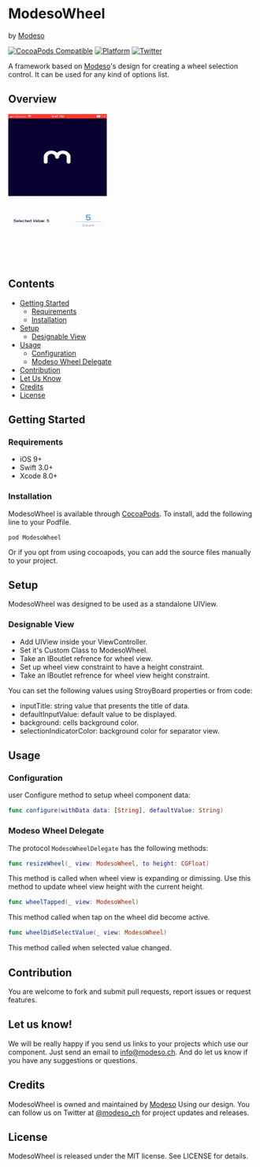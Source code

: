 # ModesoWheel
by [Modeso](https://www.modeso.ch)

[![CocoaPods Compatible](https://img.shields.io/badge/Pod-compatible-4BC51D.svg
)](https://cocoapods.org)
[![Platform](https://img.shields.io/badge/Platform-iOS-d3d3d3.svg)]()
[![Twitter](https://img.shields.io/badge/twitter-@modeso_ch-0B0032.svg?style=flat)](https://twitter.com/modeso_ch)


A framework based on [Modeso](https://www.modeso.ch)'s design for creating a wheel selection control. It can be used for any kind of options list. 

## Overview

<img src="ModesoWheelDemo/Media/Example.gif" width=200 height=300 />

## Contents

* [Getting Started](#gettingStarted)
  + [Requirements](#requirements)
  + [Installation](#installation)
* [Setup](#setup)
  + [Designable View](#designableview)
* [Usage](#usage)
  + [Configuration](#configuration)
  + [Modeso Wheel Delegate](#modesowheeldelegate)
* [Contribution](#contribution)
* [Let Us Know](#letUsKnow)
* [Credits](#credits)
* [License](#license)

<a name="gettingStarted"/>

## Getting Started

### Requirements 
- iOS 9+
- Swift 3.0+
- Xcode 8.0+

### Installation 
ModesoWheel is available through [CocoaPods](https://cocoapods.org). To install, add the following line to your Podfile.

```
pod ModesoWheel
```

Or if you opt from using cocoapods, you can add the source files manually to your project.

## Setup

ModesoWheel was designed to be used as a standalone UIView. 

<a name="designableview"/>

### Designable View 

- Add UIView inside your ViewController.
- Set it's Custom Class to ModesoWheel.
- Take an IBoutlet refrence for wheel view.
- Set up wheel view constraint to have a height constraint.
- Take an IBoutlet refrence for wheel view height constraint.

You can set the following values using StroyBoard properties or from code:
- inputTitle: string value that presents the title of data.
- defaultInputValue: default value to be displayed.
- background: cells background color.
- selectionIndicatorColor: background color for separator view.

## Usage

### Configuration

user Configure method to setup wheel component data:

```swift
func configure(withData data: [String], defaultValue: String)
```

<a name="modesowheeldelegate"/>

### Modeso Wheel Delegate

The protocol ```ModesoWheelDelegate``` has the following methods: 

```swift
func resizeWheel(_ view: ModesoWheel, to height: CGFloat)
```
This method is called when wheel view is expanding or dimissing.
Use this method to update wheel view height with the current height.

```swift
func wheelTapped(_ view: ModesoWheel)
```
This method called when tap on the wheel did become active.

```swift
func wheelDidSelectValue(_ view: ModesoWheel)
```
This method called when selected value changed.

## Contribution

You are welcome to fork and submit pull requests, report issues or request features.

<a name="letUsKnow"/>

## Let us know!

We will be really happy if you send us links to your projects which use our component. Just send an email to info@modeso.ch. 
And do let us know if you have any suggestions or questions. 

## Credits

ModesoWheel is owned and maintained by [Modeso](http://modeso.ch) Using our design. You can follow us on Twitter at [@modeso_ch](https://twitter.com/modeso_ch) for project updates and releases.

## License

ModesoWheel is released under the MIT license. See LICENSE for details.
